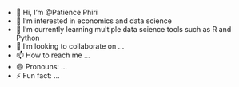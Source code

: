 - 👋 Hi, I’m @Patience Phiri
- 👀 I’m interested in economics and data science
- 🌱 I’m currently learning multiple data science tools such as R and Python
- 💞️ I’m looking to collaborate on ...
- 📫 How to reach me ...
- 😄 Pronouns: ...
- ⚡ Fun fact: ...

<!---
Peshe1229/Peshe1229 is a ✨ special ✨ repository because its `README.md` (this file) appears on your GitHub profile.
You can click the Preview link to take a look at your changes.
--->
